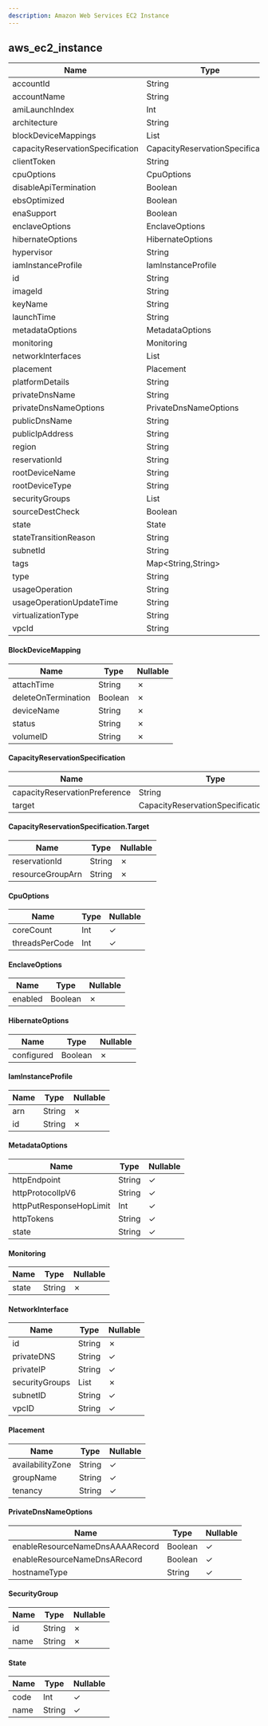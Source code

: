 ```yaml
---
description: Amazon Web Services EC2 Instance
---
```

aws_ec2_instance
----------------

| **Name**                         | **Type**                         | **Nullable** |
| -------------------------------- | -------------------------------- | ------------ |
| accountId                        | String                           | &cross;      |
| accountName                      | String                           | &check;      |
| amiLaunchIndex                   | Int                              | &cross;      |
| architecture                     | String                           | &check;      |
| blockDeviceMappings              | List<BlockDeviceMapping>         | &cross;      |
| capacityReservationSpecification | CapacityReservationSpecification | &cross;      |
| clientToken                      | String                           | &check;      |
| cpuOptions                       | CpuOptions                       | &cross;      |
| disableApiTermination            | Boolean                          | &check;      |
| ebsOptimized                     | Boolean                          | &cross;      |
| enaSupport                       | Boolean                          | &check;      |
| enclaveOptions                   | EnclaveOptions                   | &cross;      |
| hibernateOptions                 | HibernateOptions                 | &cross;      |
| hypervisor                       | String                           | &check;      |
| iamInstanceProfile               | IamInstanceProfile               | &check;      |
| id                               | String                           | &cross;      |
| imageId                          | String                           | &cross;      |
| keyName                          | String                           | &check;      |
| launchTime                       | String                           | &check;      |
| metadataOptions                  | MetadataOptions                  | &cross;      |
| monitoring                       | Monitoring                       | &cross;      |
| networkInterfaces                | List<NetworkInterface>           | &cross;      |
| placement                        | Placement                        | &cross;      |
| platformDetails                  | String                           | &check;      |
| privateDnsName                   | String                           | &check;      |
| privateDnsNameOptions            | PrivateDnsNameOptions            | &check;      |
| publicDnsName                    | String                           | &check;      |
| publicIpAddress                  | String                           | &check;      |
| region                           | String                           | &cross;      |
| reservationId                    | String                           | &cross;      |
| rootDeviceName                   | String                           | &check;      |
| rootDeviceType                   | String                           | &check;      |
| securityGroups                   | List<SecurityGroup>              | &cross;      |
| sourceDestCheck                  | Boolean                          | &check;      |
| state                            | State                            | &cross;      |
| stateTransitionReason            | String                           | &check;      |
| subnetId                         | String                           | &check;      |
| tags                             | Map<String,String>               | &cross;      |
| type                             | String                           | &cross;      |
| usageOperation                   | String                           | &check;      |
| usageOperationUpdateTime         | String                           | &check;      |
| virtualizationType               | String                           | &check;      |
| vpcId                            | String                           | &check;      |

#### BlockDeviceMapping
| **Name**            | **Type** | **Nullable** |
| ------------------- | -------- | ------------ |
| attachTime          | String   | &cross;      |
| deleteOnTermination | Boolean  | &cross;      |
| deviceName          | String   | &cross;      |
| status              | String   | &cross;      |
| volumeID            | String   | &cross;      |

#### CapacityReservationSpecification
| **Name**                      | **Type**                                | **Nullable** |
| ----------------------------- | --------------------------------------- | ------------ |
| capacityReservationPreference | String                                  | &check;      |
| target                        | CapacityReservationSpecification.Target | &check;      |

#### CapacityReservationSpecification.Target
| **Name**         | **Type** | **Nullable** |
| ---------------- | -------- | ------------ |
| reservationId    | String   | &cross;      |
| resourceGroupArn | String   | &cross;      |

#### CpuOptions
| **Name**       | **Type** | **Nullable** |
| -------------- | -------- | ------------ |
| coreCount      | Int      | &check;      |
| threadsPerCode | Int      | &check;      |

#### EnclaveOptions
| **Name** | **Type** | **Nullable** |
| -------- | -------- | ------------ |
| enabled  | Boolean  | &cross;      |

#### HibernateOptions
| **Name**   | **Type** | **Nullable** |
| ---------- | -------- | ------------ |
| configured | Boolean  | &cross;      |

#### IamInstanceProfile
| **Name** | **Type** | **Nullable** |
| -------- | -------- | ------------ |
| arn      | String   | &cross;      |
| id       | String   | &cross;      |

#### MetadataOptions
| **Name**                | **Type** | **Nullable** |
| ----------------------- | -------- | ------------ |
| httpEndpoint            | String   | &check;      |
| httpProtocolIpV6        | String   | &check;      |
| httpPutResponseHopLimit | Int      | &check;      |
| httpTokens              | String   | &check;      |
| state                   | String   | &check;      |

#### Monitoring
| **Name** | **Type** | **Nullable** |
| -------- | -------- | ------------ |
| state    | String   | &cross;      |

#### NetworkInterface
| **Name**       | **Type**     | **Nullable** |
| -------------- | ------------ | ------------ |
| id             | String       | &cross;      |
| privateDNS     | String       | &check;      |
| privateIP      | String       | &check;      |
| securityGroups | List<String> | &cross;      |
| subnetID       | String       | &check;      |
| vpcID          | String       | &check;      |

#### Placement
| **Name**         | **Type** | **Nullable** |
| ---------------- | -------- | ------------ |
| availabilityZone | String   | &check;      |
| groupName        | String   | &check;      |
| tenancy          | String   | &check;      |

#### PrivateDnsNameOptions
| **Name**                        | **Type** | **Nullable** |
| ------------------------------- | -------- | ------------ |
| enableResourceNameDnsAAAARecord | Boolean  | &check;      |
| enableResourceNameDnsARecord    | Boolean  | &check;      |
| hostnameType                    | String   | &check;      |

#### SecurityGroup
| **Name** | **Type** | **Nullable** |
| -------- | -------- | ------------ |
| id       | String   | &cross;      |
| name     | String   | &cross;      |

#### State
| **Name** | **Type** | **Nullable** |
| -------- | -------- | ------------ |
| code     | Int      | &check;      |
| name     | String   | &check;      |
